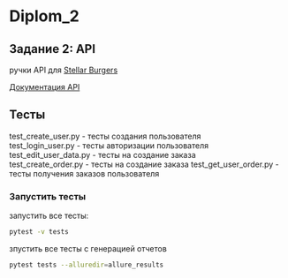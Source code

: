 # Diplom_2 
## Задание 2: API
ручки API для [Stellar Burgers](https://stellarburgers.nomoreparties.site/)

[Документация API](https://code.s3.yandex.net/qa-automation-engineer/python-full/diploma/api-documentation.pdf?etag=3403196b527ca03259bfd0cb41163a89)

## Тесты
test_create_user.py - тесты создания пользователя  
test_login_user.py - тесты авторизации пользователя  
test_edit_user_data.py - тесты на создание заказа  
test_create_order.py - тесты на создание заказа
test_get_user_order.py - тесты получения заказов пользователя  


### Запустить тесты
запустить все тесты:
```bash
pytest -v tests
```
зпустить все тесты с генерацией отчетов  
```bash
pytest tests --alluredir=allure_results 
```